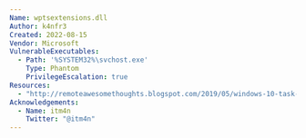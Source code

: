 ```yaml
---
Name: wptsextensions.dll
Author: k4nfr3
Created: 2022-08-15
Vendor: Microsoft
VulnerableExecutables:
  - Path: '%SYSTEM32%\svchost.exe'
    Type: Phantom
    PrivilegeEscalation: true    
Resources:
  - "http://remoteawesomethoughts.blogspot.com/2019/05/windows-10-task-schedulerservice.html"
Acknowledgements:
  - Name: itm4n
    Twitter: "@itm4n"
---
```


